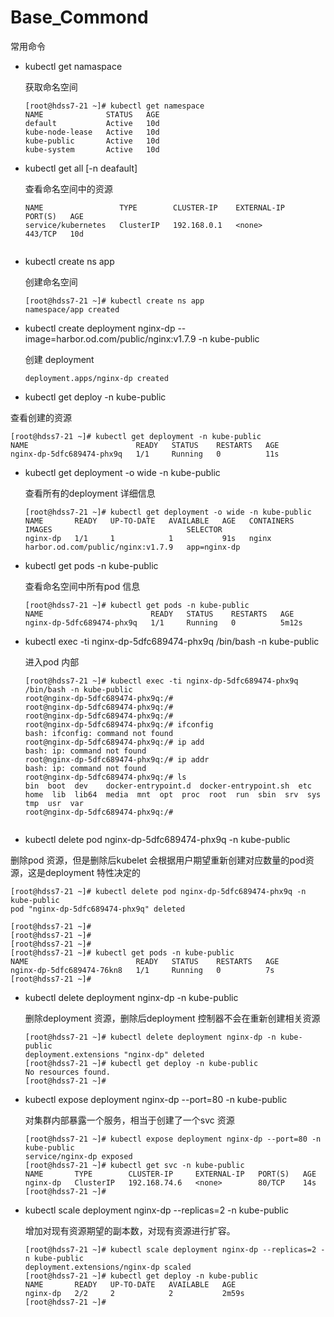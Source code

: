 # Base_Commond
常用命令

* kubectl get namaspace

  获取命名空间

  ```
  [root@hdss7-21 ~]# kubectl get namespace
  NAME              STATUS   AGE
  default           Active   10d
  kube-node-lease   Active   10d
  kube-public       Active   10d
  kube-system       Active   10d
  ```

* kubectl get all [-n deafault]

  查看命名空间中的资源

  ```
  NAME                 TYPE        CLUSTER-IP    EXTERNAL-IP   PORT(S)   AGE
  service/kubernetes   ClusterIP   192.168.0.1   <none>        443/TCP   10d
  
  
  ```

* kubectl create ns app

  创建命名空间

  ```
  [root@hdss7-21 ~]# kubectl create ns app
  namespace/app created
  
  ```

* kubectl create deployment nginx-dp --image=harbor.od.com/public/nginx:v1.7.9 -n kube-public

  创建 deployment 

  ```
  deployment.apps/nginx-dp created
  
  ```

*  kubectl get deploy -n kube-public

  查看创建的资源

  ```
  [root@hdss7-21 ~]# kubectl get deployment -n kube-public
  NAME                        READY   STATUS    RESTARTS   AGE
  nginx-dp-5dfc689474-phx9q   1/1     Running   0          11s
  
  ```

* kubectl get deployment -o wide -n kube-public

  查看所有的deployment 详细信息

  ```
  [root@hdss7-21 ~]# kubectl get deployment -o wide -n kube-public
  NAME       READY   UP-TO-DATE   AVAILABLE   AGE   CONTAINERS   IMAGES                              SELECTOR
  nginx-dp   1/1     1            1           91s   nginx        harbor.od.com/public/nginx:v1.7.9   app=nginx-dp
  
  ```

* kubectl get pods -n kube-public

  查看命名空间中所有pod 信息

  ```
  [root@hdss7-21 ~]# kubectl get pods -n kube-public
  NAME                        READY   STATUS    RESTARTS   AGE
  nginx-dp-5dfc689474-phx9q   1/1     Running   0          5m12s
  
  ```

* kubectl exec -ti nginx-dp-5dfc689474-phx9q /bin/bash -n kube-public

  进入pod 内部

  ```
  [root@hdss7-21 ~]# kubectl exec -ti nginx-dp-5dfc689474-phx9q /bin/bash -n kube-public
  root@nginx-dp-5dfc689474-phx9q:/# 
  root@nginx-dp-5dfc689474-phx9q:/# 
  root@nginx-dp-5dfc689474-phx9q:/# 
  root@nginx-dp-5dfc689474-phx9q:/# ifconfig
  bash: ifconfig: command not found
  root@nginx-dp-5dfc689474-phx9q:/# ip add
  bash: ip: command not found
  root@nginx-dp-5dfc689474-phx9q:/# ip addr
  bash: ip: command not found
  root@nginx-dp-5dfc689474-phx9q:/# ls
  bin  boot  dev	docker-entrypoint.d  docker-entrypoint.sh  etc	home  lib  lib64  media  mnt  opt  proc  root  run  sbin  srv  sys  tmp  usr  var
  root@nginx-dp-5dfc689474-phx9q:/# 
  
  
  ```

*  kubectl delete pod nginx-dp-5dfc689474-phx9q -n kube-public

  删除pod 资源，但是删除后kubelet 会根据用户期望重新创建对应数量的pod资源，这是deployment 特性决定的

  ```
  [root@hdss7-21 ~]# kubectl delete pod nginx-dp-5dfc689474-phx9q -n kube-public
  pod "nginx-dp-5dfc689474-phx9q" deleted
  
  [root@hdss7-21 ~]# 
  [root@hdss7-21 ~]# 
  [root@hdss7-21 ~]# 
  [root@hdss7-21 ~]# kubectl get pods -n kube-public
  NAME                        READY   STATUS    RESTARTS   AGE
  nginx-dp-5dfc689474-76kn8   1/1     Running   0          7s
  [root@hdss7-21 ~]# 
  
  ```

* kubectl delete deployment nginx-dp -n kube-public

  删除deployment 资源，删除后deployment 控制器不会在重新创建相关资源

  ```
  [root@hdss7-21 ~]# kubectl delete deployment nginx-dp -n kube-public
  deployment.extensions "nginx-dp" deleted
  [root@hdss7-21 ~]# kubectl get deploy -n kube-public
  No resources found.
  [root@hdss7-21 ~]# 
  
  ```

* kubectl expose deployment nginx-dp --port=80 -n kube-public

  对集群内部暴露一个服务，相当于创建了一个svc 资源

  ```
  [root@hdss7-21 ~]# kubectl expose deployment nginx-dp --port=80 -n kube-public
  service/nginx-dp exposed
  [root@hdss7-21 ~]# kubectl get svc -n kube-public
  NAME       TYPE        CLUSTER-IP     EXTERNAL-IP   PORT(S)   AGE
  nginx-dp   ClusterIP   192.168.74.6   <none>        80/TCP    14s
  [root@hdss7-21 ~]# 
  
  ```

* kubectl scale deployment nginx-dp --replicas=2 -n kube-public

  增加对现有资源期望的副本数，对现有资源进行扩容。

  ```
  [root@hdss7-21 ~]# kubectl scale deployment nginx-dp --replicas=2 -n kube-public
  deployment.extensions/nginx-dp scaled
  [root@hdss7-21 ~]# kubectl get deploy -n kube-public 
  NAME       READY   UP-TO-DATE   AVAILABLE   AGE
  nginx-dp   2/2     2            2           2m59s
  [root@hdss7-21 ~]# 
  
  ```

  
    

      
    